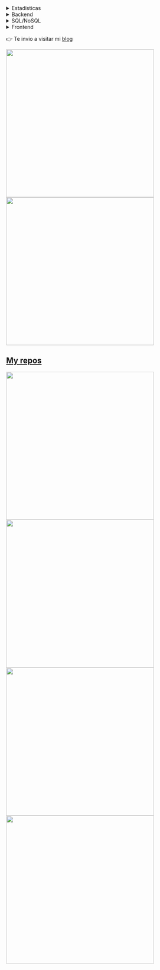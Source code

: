 



<details>
  <summary>Estadisticas</summary>

  [![README Card](https://github-readme-stats.vercel.app/api?username=parziva-1&show_icons=true&hide=["stars"])](#)
</details>

</pre>

<details>
<summary>Backend</summary>

* JavaScript (Node.js)
* Python (FastAPI)

</details>

<details>
<summary>SQL/NoSQL</summary>

* MySQL
* MongoDB

</details>

<details>
<summary>Frontend</summary>

* Reactjs
* JavaScript vanilla
* HTML
* CSS
</details>

👉 Te invio a visitar mi [blog](https://dev-test.ga/)


<p align="left">
  <a href="https://github.com/parziva-1"><img width="400" src="https://github-readme-stats.vercel.app/api?username=parziva-1&show_icons=true&theme=vision-friendly-dark">
  <a href="https://github.com/parziva-1"><img width="400" src="https://github-readme-stats.vercel.app/api/top-langs/?username=parziva-1&hide=html,scss,css, tsql&langs_count=10&layout=compact&theme=vision-friendly-dark">
</p>
    
## My repos
    
<p align="left">
  
   <a href="https://github.com/parziva-1/todo_list_react"><img width="400" src="https://github-readme-stats.vercel.app/api/pin/?username=parziva-1&repo=todo_list_react&langs_count=5&theme=vision-friendly-dark">
  <a href="https://github.com/parziva-1/movies-app-react"><img width="400" src="https://github-readme-stats.vercel.app/api/pin/?username=parziva-1&card_height=300&&repo=movies-app-react&langs_count=5&layout=compact&theme=vision-friendly-dark">
  <a href="https://github.com/parziva-1/FastAPI-library"><img width="400" src="https://github-readme-stats.vercel.app/api/pin/?username=parziva-1&repo=FastAPI-library&layout=compact&theme=vision-friendly-dark">
  <a href="https://github.com/parziva-1/carousel-react-native"><img width="400" src="https://github-readme-stats.vercel.app/api/pin/?username=parziva-1&repo=carousel-react-native&hide=html,scss,css&langs_count=10&layout=compact&theme=vision-friendly-dark">
</p> 
